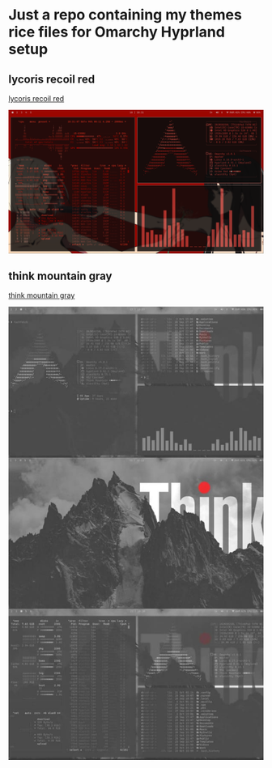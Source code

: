 # Just a repo containing my themes rice files for Omarchy Hyprland setup



## lycoris recoil red

[lycoris recoil red](https://github.com/LinThitHtwe/hyprland-rice/tree/main/themes/lycoris-recoil-red)


![lycoris recoil red theme preview](themes/lycoris-recoil-red/preview.png)


## think mountain gray

[think mountain gray](https://github.com/LinThitHtwe/hyprland-rice/tree/main/themes/think-mountain-gray)


![think mountain gray theme preview](themes/think-mountain-gray/preview.jpeg)
